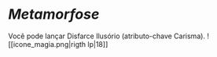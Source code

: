 # *Metamorfose*

Você pode lançar Disfarce Ilusório (atributo-chave Carisma). ![[icone_magia.png|rigth lp|18]]